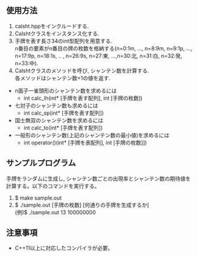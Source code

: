 ## 使用方法
1. calsht.hppをインクルードする.
2. Calshtクラスをインスタンス化する.
3. 手牌を表す長さ34のint型配列を用意する.<br>
n番目の要素がn番目の牌の枚数を格納する(n=0:1m, ..., n=8:9m, n=9:1p, ..., n=17:9p, n=18:1s, .. , n=26:9s, n=27:東, ...,n=30:北, n=31:白, n=32:発, n=33:中).
3. Calshtクラスのメソッドを呼び, シャンテン数を計算する.<br>
各メソッドはシャンテン数+1の値を返す.

  - n面子一雀頭形のシャンテン数を求めるには
    - int calc_lh(int* [手牌を表す配列], int [手牌の枚数])
  - 七対子のシャンテン数も求めるには
    - int calc_sp(int* [手牌を表す配列])
  - 国士無双のシャンテン数を求めるには
    - int calc_to(int* [手牌を表す配列])
  - 一般形のシャンテン数(上記のシャンテン数の最小値)を求めるには
    - int operator()(int* [手牌を表配列], int [手牌の枚数]])

## サンプルプログラム
手牌をランダムに生成し, シャンテン数ごとの出現率とシャンテン数の期待値を計算する。以下のコマンドを実行する。

1. $ make sample.out
2. $ ./sample.out [手牌の枚数] [何通りの手牌を生成するか]<br>
(例)$ ./sample.out 13 100000000

## 注意事項
- C++11以上に対応したコンパイラが必要。
